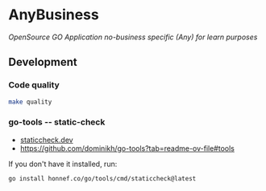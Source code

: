 AnyBusiness
===========


_OpenSource GO Application no-business specific (Any) for learn purposes_


Development
-----------

### Code quality 

```bash
make quality
```

### go-tools -- static-check

* [staticcheck.dev](https://staticcheck.dev/)
* https://github.com/dominikh/go-tools?tab=readme-ov-file#tools

If you don't have it installed, run:

```basha
go install honnef.co/go/tools/cmd/staticcheck@latest
```
